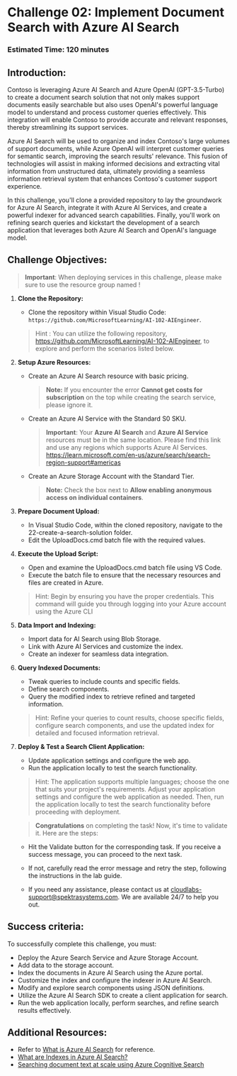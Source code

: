 # Challenge 02: Implement Document Search with Azure AI Search

### Estimated Time: 120 minutes

## Introduction:

Contoso is leveraging Azure AI Search and Azure OpenAI (GPT-3.5-Turbo) to create a document search solution that not only makes support documents easily searchable but also uses OpenAI's powerful language model to understand and process customer queries effectively. This integration will enable Contoso to provide accurate and relevant responses, thereby streamlining its support services.

Azure AI Search will be used to organize and index Contoso's large volumes of support documents, while Azure OpenAI will interpret customer queries for semantic search, improving the search results' relevance. This fusion of technologies will assist in making informed decisions and extracting vital information from unstructured data, ultimately providing a seamless information retrieval system that enhances Contoso's customer support experience.

In this challenge, you'll clone a provided repository to lay the groundwork for Azure AI Search, integrate it with Azure AI Services, and create a powerful indexer for advanced search capabilities. Finally, you'll work on refining search queries and kickstart the development of a search application that leverages both Azure AI Search and OpenAI's language model.

## Challenge Objectives:

> **Important**: When deploying services in this challenge, please make sure to use the resource group named **<inject key="Resource Group Name"/>** !

1. **Clone the Repository:**
   - Clone the repository within Visual Studio Code: `https://github.com/MicrosoftLearning/AI-102-AIEngineer`.
   > Hint : You can utilize the following repository, https://github.com/MicrosoftLearning/AI-102-AIEngineer, to explore and perform the scenarios listed below.

2. **Setup Azure Resources:**
   - Create an Azure AI Search resource with basic pricing.
        > **Note:** If you encounter the error **Cannot get costs for subscription** on the top while creating the search service, please ignore it.
   - Create an Azure AI Service with the Standard S0 SKU.
        > **Important**: Your **Azure AI Search** and **Azure AI Service** resources must be in the same location.
        > Please find this link and use any regions which supports Azure AI Services. https://learn.microsoft.com/en-us/azure/search/search-region-support#americas
   - Create an Azure Storage Account with the Standard Tier.
        > **Note:** Check the box next to **Allow enabling anonymous access on individual containers**.

3. **Prepare Document Upload:**
   - In Visual Studio Code, within the cloned repository, navigate to the 22-create-a-search-solution folder.
   - Edit the UploadDocs.cmd batch file with the required values.

4. **Execute the Upload Script:**
   - Open and examine the UploadDocs.cmd batch file using VS Code.
   - Execute the batch file to ensure that the necessary resources and files are created in Azure.

   > Hint: Begin by ensuring you have the proper credentials. This command will guide you through logging into your Azure account using the Azure CLI

6. **Data Import and Indexing:**
   - Import data for AI Search using Blob Storage.
   - Link with Azure AI Services and customize the index.
   - Create an indexer for seamless data integration.

7. **Query Indexed Documents:**
   - Tweak queries to include counts and specific fields.
   - Define search components.
   - Query the modified index to retrieve refined and targeted information.

   > Hint: Refine your queries to count results, choose specific fields, configure search components, and use the updated index for detailed and focused information retrieval.

9. **Deploy & Test a Search Client Application:**
   - Update application settings and configure the web app.
   - Run the application locally to test the search functionality.

   > Hint: The application supports multiple languages; choose the one that suits your project's requirements. Adjust your application settings and configure the web application as needed. Then, run the application locally to test the search functionality before proceeding with deployment. 

    > **Congratulations** on completing the task! Now, it's time to validate it. Here are the steps:
 
    - Hit the Validate button for the corresponding task. If you receive a success message, you can proceed to the next task.
      
    - If not, carefully read the error message and retry the step, following the instructions in the lab guide.
      
    - If you need any assistance, please contact us at cloudlabs-support@spektrasystems.com. We are available 24/7 to help you out.

       <validation step="00185b3f-b0cd-4db1-87bf-d782f730cf95" />
   
## Success criteria:

To successfully complete this challenge, you must:

   - Deploy the Azure Search Service and Azure Storage Account.
   - Add data to the storage account.
   - Index the documents in Azure AI Search using the Azure portal.
   - Customize the index and configure the indexer in Azure AI Search.
   - Modify and explore search components using JSON definitions.
   - Utilize the Azure AI Search SDK to create a client application for search.
   - Run the web application locally, perform searches, and refine search results effectively.

## Additional Resources:

- Refer to [What is Azure AI Search](https://learn.microsoft.com/en-us/azure/search/search-what-is-azure-search) for reference.
- [What are Indexes in Azure AI Search?](https://learn.microsoft.com/en-us/azure/search/search-what-is-an-index)
- [Searching document text at scale using Azure Cognitive Search](https://benalexkeen.com/searching-document-text-at-scale-using-azure-cognitive-search/)
